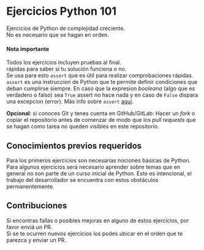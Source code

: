 # Ejercicios Python 101

Ejercicios de Python de complejidad creciente.  
No es necesario que se hagan en orden.  

#### Nota importante
Todos los ejercicios incluyen pruebas al final.  
rápidas para saber si tu solución funciona o no.  
Se usa para esto `assert` que es útil para realizar comprobaciones rápidas.  
`assert` es una instruccion de Python que te permite definir condiciones
que deban cumplirse siempre. En caso que la expresion _booleana_
(algo que es verdadero o falso) sea `True` assert no hace nada y en caso
de `False` dispara una excepcion (error).
Más info sobre `assert` [aquí](https://ellibrodepython.com/assert-python).  

**Opcional**: si conoces Git y tenes cuenta en GitHub/GitLab:
Hacer un _fork_ o copiar el repositorio antes de comenzar
de modo que los _pull requests_ que se hagan como tarea
no queden visibles en este repositorio.  

## Conocimientos previos requeridos

Para los primeros ejercicios son necesarias nociones básicas de Python.  
Para algunos ejercicios será necesario aprender sobre temas que en general
no son parte de un curso inicial de Python. Esto es intencional, el trabajo
del desarrollador se encuentra con estos obstáculos permanentemente.  

## Contribuciones

Si encontras fallas o posibles mejoras en alguno de estos ejercicios, por favor enviá un PR.  
Si se te ocurren nuevos ejercicios los podes ubicar en el orden que te parezca y enviar un PR.  
